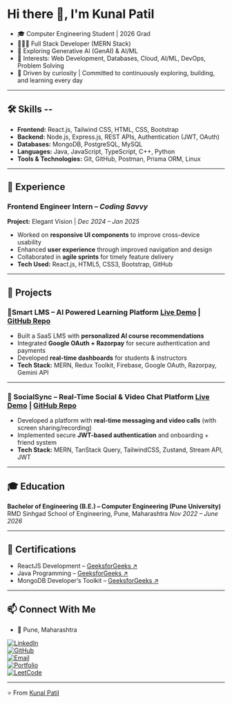# Hi there 👋, I'm Kunal Patil  

- 🎓 Computer Engineering Student | 2026 Grad  
- 🧑🏻‍💻 Full Stack Developer (MERN Stack) 
- 🤖 Exploring Generative AI (GenAI) & AI/ML
- 📌 Interests: Web Development, Databases, Cloud, AI/ML, DevOps, Problem Solving  
- 🚀 Driven by curiosity | Committed to continuously exploring, building, and learning every day  

---

## 🛠️ Skills --
- **Frontend:** React.js, Tailwind CSS, HTML, CSS, Bootstrap  
- **Backend:** Node.js, Express.js, REST APIs, Authentication (JWT, OAuth)  
- **Databases:** MongoDB, PostgreSQL, MySQL  
- **Languages:** Java, JavaScript, TypeScript, C++, Python
- **Tools & Technologies:** Git, GitHub, Postman, Prisma ORM, Linux  

---

## 💼 Experience  

### Frontend Engineer Intern – *Coding Savvy*  
**Project:** Elegant Vision | *Dec 2024 – Jan 2025*  

- Worked on **responsive UI components** to improve cross-device usability  
- Enhanced **user experience** through improved navigation and design  
- Collaborated in **agile sprints** for timely feature delivery  
- **Tech Used:** React.js, HTML5, CSS3, Bootstrap, GitHub  

---

## 🚀 Projects  

### 🔹Smart LMS – AI Powered Learning Platform [Live Demo](https://smart-lms-d0zm.onrender.com/) | [GitHub Repo](https://github.com/kunal-patil-dev/SmartLMS)  

- Built a SaaS LMS with **personalized AI course recommendations**  
- Integrated **Google OAuth + Razorpay** for secure authentication and payments  
- Developed **real-time dashboards** for students & instructors  
- **Tech Stack:** MERN, Redux Toolkit, Firebase, Google OAuth, Razorpay, Gemini API  

---

### 🔹 SocialSync – Real-Time Social & Video Chat Platform  [Live Demo](https://socialsync-sp8d.onrender.com/) | [GitHub Repo](https://github.com/kunalpatil-dev/SocialSync)  

- Developed a platform with **real-time messaging and video calls** (with screen sharing/recording)  
- Implemented secure **JWT-based authentication** and onboarding + friend system  
- **Tech Stack:** MERN, TanStack Query, TailwindCSS, Zustand, Stream API, JWT  
---

## 🎓 Education  

**Bachelor of Engineering (B.E.) – Computer Engineering (Pune University)**  
RMD Sinhgad School of Engineering, Pune, Maharashtra
*Nov 2022 – June 2026*  

---

## 📜 Certifications  

- ReactJS Development – [GeeksforGeeks ↗️](https://media.geeksforgeeks.org/courses/certificates/8113178e201c98d845adff9e981049ee.pdf)  
- Java Programming – [GeeksforGeeks ↗️](https://media.geeksforgeeks.org/courses/certificates/f185f68c07eae5a976f1cf5488c8c9a7.pdf)  
- MongoDB Developer’s Toolkit – [GeeksforGeeks ↗️](https://media.geeksforgeeks.org/courses/certificates/1cb32475733abea10df355053f7c283b.pdf)

---

## 📫 Connect With Me  

- 📍 Pune, Maharashtra

[![LinkedIn](https://img.shields.io/badge/LinkedIn-0A66C2?style=for-the-badge&logo=linkedin&logoColor=white)](https://linkedin.com/in/kunal-patil-dev)  
[![GitHub](https://img.shields.io/badge/GitHub-181717?style=for-the-badge&logo=github&logoColor=white)](https://github.com/kunalpatil-dev)  
[![Email](https://img.shields.io/badge/Email-D14836?style=for-the-badge&logo=gmail&logoColor=white)](mailto:kunal.patil.dev@gmail.com)  
[![Portfolio](https://img.shields.io/badge/Portfolio-000000?style=for-the-badge&logo=vercel&logoColor=white)](https://kunalpatil-olive.vercel.app/)  
[![LeetCode](https://img.shields.io/badge/LeetCode-FFA116?style=for-the-badge&logo=leetcode&logoColor=white)](https://leetcode.com/u/kunalpatil_dev/)



---

⭐️ From [Kunal Patil](https://github.com/kunal-patil-dev)  
